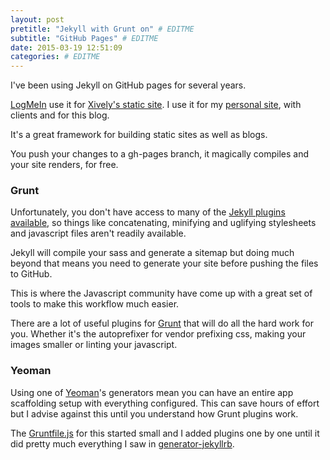 ```yaml
---
layout: post
pretitle: "Jekyll with Grunt on" # EDITME
subtitle: "GitHub Pages" # EDITME
date: 2015-03-19 12:51:09
categories: # EDITME
---
```


I've been using Jekyll on GitHub pages for several years.

[LogMeIn](https://secure.logmein.com) use it for [Xively's static site](https://xively.com). I use it for my [personal site](http://www.leventali.com), with clients and for this blog.

It's a great framework for building static sites as well as blogs.

You push your changes to a gh-pages branch, it magically compiles and your site renders, for free.

### Grunt

Unfortunately, you don't have access to many of the [Jekyll plugins available](https://help.github.com/articles/using-jekyll-plugins-with-github-pages/), so things like concatenating, minifying and uglifying stylesheets and javascript files aren't readily available.

Jekyll will compile your sass and generate a sitemap but doing much beyond that means you need to generate your site before pushing the files to GitHub.

This is where the Javascript community have come up with a great set of tools to make this workflow much easier.

There are a lot of useful plugins for [Grunt](http://gruntjs.com/) that will do all the hard work for you. Whether it's the autoprefixer for vendor prefixing css, making your images smaller or linting your javascript.

### Yeoman

Using one of [Yeoman](http://yeoman.io/)'s generators mean you can have an entire app scaffolding setup with everything configured. This can save hours of effort but I advise against this until you understand how Grunt plugins work.

The [Gruntfile.js](https://github.com/levent/thingsilike.in/blob/master/Gruntfile.js) for this started small and I added plugins one by one until it did pretty much everything I saw in [generator-jekyllrb](https://github.com/robwierzbowski/generator-jekyllrb).
